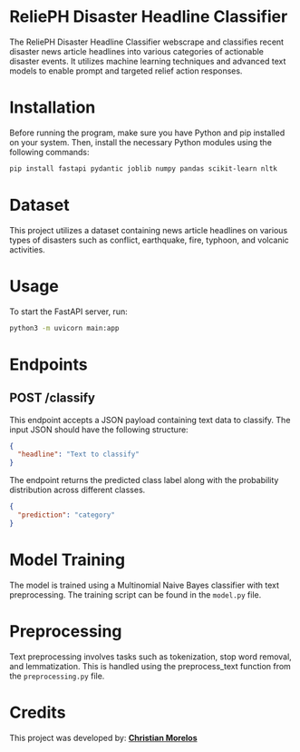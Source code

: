 # ReliePH Disaster Headline Classifier

The ReliePH Disaster Headline Classifier webscrape and classifies recent disaster news article headlines into various categories of actionable disaster events. It utilizes machine learning techniques and advanced text models to enable prompt and targeted relief action responses.


# Installation

Before running the program, make sure you have Python and pip installed on your system. Then, install the necessary Python modules using the following commands:

```bash
pip install fastapi pydantic joblib numpy pandas scikit-learn nltk
```
# Dataset

This project utilizes a dataset containing news article headlines on various types of disasters such as conflict, earthquake, fire, typhoon, and volcanic activities.

# Usage

To start the FastAPI server, run:

```bash
python3 -m uvicorn main:app
```


# Endpoints

## POST /classify

This endpoint accepts a JSON payload containing text data to classify. The input JSON should have the following structure:

```json
{
  "headline": "Text to classify"
}
```

The endpoint returns the predicted class label along with the probability distribution across different classes.

```json
{
  "prediction": "category"
}
```

# Model Training

The model is trained using a Multinomial Naive Bayes classifier with text preprocessing. The training script can be found in the `model.py` file.


# Preprocessing

Text preprocessing involves tasks such as tokenization, stop word removal, and lemmatization. This is handled using the preprocess_text function from the `preprocessing.py` file.

# Credits

This project was developed by: **[Christian Morelos](https://github.com/ChanMor)**